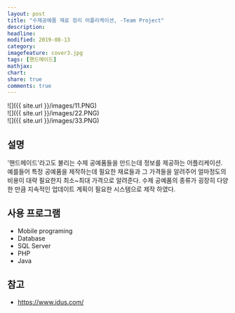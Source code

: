 ```yaml
---
layout: post
title: "수제공예품 재료 정리 어플리케이션, -Team Project"
description: 
headline: 
modified: 2019-08-13
category: 
imagefeature: cover3.jpg
tags: [핸드메이드]
mathjax: 
chart: 
share: true
comments: true
---
```



![]({{ site.url }}/images/11.PNG)  
![]({{ site.url }}/images/22.PNG)  
![]({{ site.url }}/images/33.PNG)  


## 설명
'핸드메이드'라고도 불리는 수제 공예품들을 만드는데 정보를 제공하는 어플리케이션. 
예를들어 특정 공예품을 제작하는데 필요한 재료들과 그 가격들을 알려주어 얼마정도의 비용이 대략 필요한지 최소~최대 가격으로 알려준다.
수제 공예품의 종류가 굉장히 다양한 만큼 지속적인 업데이트 계획이 필요한 시스템으로 제작 하였다. 



## 사용 프로그램
- Mobile programing
- Database
- SQL Server
- PHP
- Java



## 참고
- https://www.idus.com/
